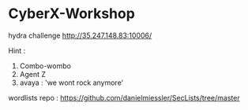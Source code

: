 # CyberX-Workshop

hydra challenge http://35.247.148.83:10006/

Hint : 

1. Combo-wombo
2. Agent Z
3. avaya : 'we wont rock anymore'



wordlists repo : https://github.com/danielmiessler/SecLists/tree/master

